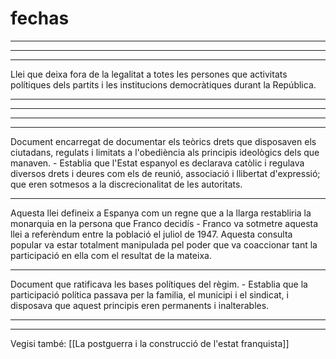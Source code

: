 # fechas
___
<span
class='ob-timelines' 
data-date='1938-00-00-00' 
data-title="Fuero del Trabajo"
data-class="purple" 
data-type='box' >
</span>
___
<span
class='ob-timelines' 
data-date='1938-00-00-00' 
data-title="Ley de Prensa"
data-class="purple" 
data-type='box' >
</span>
___
<span
class='ob-timelines' 
data-date='1939-00-00-00' 
data-title="Ley de Responsabilidades Políticas"
data-class="purple" 
data-type='box' > Llei que deixa fora de la legalitat a totes les persones que activitats polítiques dels partits i les institucions democràtiques durant la República.
</span>
___
<span
class='ob-timelines' 
data-date='1940-00-00-00' 
data-title="Ley de Represaión de la Masonería y el Comunismo"
data-class="purple" 
data-type='box' > 
</span>
___
<span
class='ob-timelines' 
data-date='1942-00-00-00' 
data-title="Ley Constitutiva de las Cortes"
data-class="purple" 
data-type='box' > 
</span>
___
<span
class='ob-timelines' 
data-date='1945-00-00-00' 
data-title="Ley del Referendum Nacional"
data-class="purple" 
data-type='box' > 
</span>
___
<span
class='ob-timelines' 
data-date='1945-00-00-00' 
data-title="Fuero de los Españoles"
data-class="purple" 
data-type='box' > Document encarregat de documentar els teòrics drets que disposaven els ciutadans, regulats i limitats a l'obediència als principis ideològics dels que manaven.
	- Establia que l'Estat espanyol es declarava catòlic i regulava diversos drets i deures com els de reunió, associació i llibertat d'expressió; que eren sotmesos a la discrecionalitat de les autoritats.
</span>
___
<span
class='ob-timelines' 
data-date='1947-00-00-00' 
data-title="Ley de Sucesión en la Jefatura del Estado"
data-class="purple" 
data-type='box' > Aquesta llei defineix a Espanya com un regne que a la llarga restabliria la monarquia en la persona que Franco decidís
	- Franco va sotmetre aquesta llei a referèndum entre la població el juliol de 1947. Aquesta consulta popular va estar totalment manipulada pel poder que va coaccionar tant la participació en ella com el resultat de la mateixa.
</span>
___
<span
class='ob-timelines' 
data-date='1958-00-00-00' 
data-title="Ley de Pincipios Fundamentales del Movimiento Nacional"
data-class="purple" 
data-type='box' > Document que ratificava les bases polítiques del règim.
	- Establia que la participació política passava per la familia, el municipi i el sindicat, i disposava que aquest principis eren permanents i inalterables.
</span>
___
___
Vegisi també: [[La postguerra i la construcció de l'estat franquista]]
